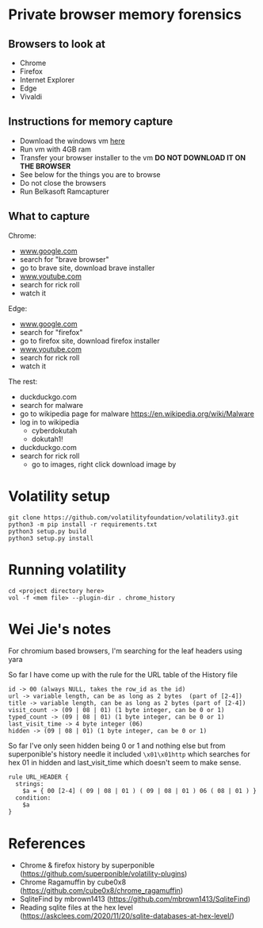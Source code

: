# Private browser memory forensics

## Browsers to look at 
- Chrome
- Firefox
- Internet Explorer
- Edge
- Vivaldi

## Instructions for memory capture
- Download the windows vm [here](https://developer.microsoft.com/en-us/windows/downloads/virtual-machines/)
- Run vm with 4GB ram
- Transfer your browser installer to the vm **DO NOT DOWNLOAD IT ON THE BROWSER**
- See below for the things you are to browse
- Do not close the browsers
- Run Belkasoft Ramcapturer

## What to capture
Chrome:
- www.google.com
- search for "brave browser"
- go to brave site, download brave installer
- www.youtube.com
- search for rick roll
- watch it 

Edge:
- www.google.com
- search for "firefox"
- go to firefox site, download firefox installer
- www.youtube.com
- search for rick roll
- watch it

The rest:
- duckduckgo.com
- search for malware
- go to wikipedia page for malware https://en.wikipedia.org/wiki/Malware
- log in to wikipedia
  - cyberdokutah
  - dokutah1!
- duckduckgo.com
- search for rick roll
  - go to images, right click download image by

# Volatility setup
```
git clone https://github.com/volatilityfoundation/volatility3.git
python3 -m pip install -r requirements.txt
python3 setup.py build 
python3 setup.py install
```

# Running volatility
```
cd <project directory here>
vol -f <mem file> --plugin-dir . chrome_history
```

# Wei Jie's notes
For chromium based browsers, I'm searching for the leaf headers using yara

So far I have come up with the rule for the URL table of the History file

```plaintext
id -> 00 (always NULL, takes the row_id as the id)
url -> variable length, can be as long as 2 bytes  (part of [2-4])
title -> variable length, can be as long as 2 bytes (part of [2-4]) 
visit_count -> (09 | 08 | 01) (1 byte integer, can be 0 or 1)
typed_count -> (09 | 08 | 01) (1 byte integer, can be 0 or 1)
last_visit_time -> 4 byte integer (06)
hidden -> (09 | 08 | 01) (1 byte integer, can be 0 or 1)
```

So far I've only seen hidden being 0 or 1 and nothing else but from superponible's history needle it included `\x01\x01http` which searches for hex 01 in hidden and last_visit_time which doesn't seem to make sense.

```yara
rule URL_HEADER { 
  strings: 
    $a = { 00 [2-4] ( 09 | 08 | 01 ) ( 09 | 08 | 01 ) 06 ( 08 | 01 ) } 
  condition: 
    $a 
}
```


# References
- Chrome & firefox history by superponible (https://github.com/superponible/volatility-plugins)
- Chrome Ragamuffin by cube0x8 (https://github.com/cube0x8/chrome_ragamuffin)
- SqliteFind by mbrown1413 (https://github.com/mbrown1413/SqliteFind)
- Reading sqlite files at the hex level (https://askclees.com/2020/11/20/sqlite-databases-at-hex-level/)
